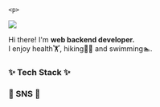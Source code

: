

<!--
**Dayeong-Hwang/Dayeong-Hwang** is a ✨ _special_ ✨ repository because its `README.md` (this file) appears on your GitHub profile.

Here are some ideas to get you started:

- 🔭 I’m currently working on ...
- 🌱 I’m currently learning ...
- 👯 I’m looking to collaborate on ...
- 🤔 I’m looking for help with ...
- 💬 Ask me about ...
- 📫 How to reach me: ...
- 😄 Pronouns: ... 
- ⚡ Fun fact: ...
-->


	<p>
<a href="mailto:hwangdayeong.web@gmail.com" target="_blank"><img src="https://img.shields.io/badge/hwangdayeong.web@gmail.com-EA4335?style=flat-square&logo=Gmail&logoColor=white"/></a>
</p>



<p>
Hi there! I'm <b>web backend developer.</b><br>
I enjoy health🏋️, hiking🧗‍♀️ and swimming🏊.

</p>

<h3>✨ Tech Stack ✨</h3>
<p>
 
</p>


<h3>📩 SNS 📩</h3>
<p>

</p>
